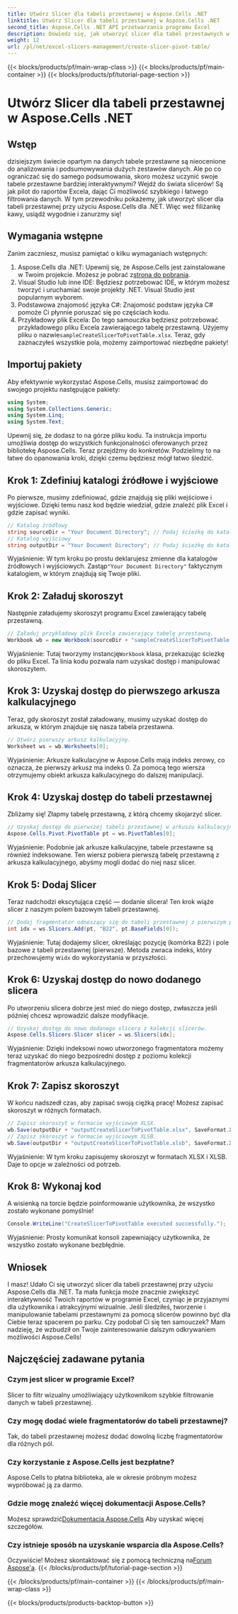 ```yaml
---
title: Utwórz Slicer dla tabeli przestawnej w Aspose.Cells .NET
linktitle: Utwórz Slicer dla tabeli przestawnej w Aspose.Cells .NET
second_title: Aspose.Cells .NET API przetwarzania programu Excel
description: Dowiedz się, jak utworzyć slicer dla tabel przestawnych w Aspose.Cells .NET dzięki naszemu przewodnikowi krok po kroku. Ulepsz swoje raporty w programie Excel.
weight: 12
url: /pl/net/excel-slicers-management/create-slicer-pivot-table/
---
```


{{< blocks/products/pf/main-wrap-class >}}
{{< blocks/products/pf/main-container >}}
{{< blocks/products/pf/tutorial-page-section >}}

# Utwórz Slicer dla tabeli przestawnej w Aspose.Cells .NET

## Wstęp
dzisiejszym świecie opartym na danych tabele przestawne są nieocenione do analizowania i podsumowywania dużych zestawów danych. Ale po co ograniczać się do samego podsumowania, skoro możesz uczynić swoje tabele przestawne bardziej interaktywnymi? Wejdź do świata slicerów! Są jak pilot do raportów Excela, dając Ci możliwość szybkiego i łatwego filtrowania danych. W tym przewodniku pokażemy, jak utworzyć slicer dla tabeli przestawnej przy użyciu Aspose.Cells dla .NET. Więc weź filiżankę kawy, usiądź wygodnie i zanurzmy się!
## Wymagania wstępne
Zanim zaczniesz, musisz pamiętać o kilku wymaganiach wstępnych:
1.  Aspose.Cells dla .NET: Upewnij się, że Aspose.Cells jest zainstalowane w Twoim projekcie. Możesz je pobrać z[strona do pobrania](https://releases.aspose.com/cells/net/).
2. Visual Studio lub inne IDE: Będziesz potrzebować IDE, w którym możesz tworzyć i uruchamiać swoje projekty .NET. Visual Studio jest popularnym wyborem.
3. Podstawowa znajomość języka C#: Znajomość podstaw języka C# pomoże Ci płynnie poruszać się po częściach kodu.
4. Przykładowy plik Excela: Do tego samouczka będziesz potrzebować przykładowego pliku Excela zawierającego tabelę przestawną. Użyjemy pliku o nazwie`sampleCreateSlicerToPivotTable.xlsx`.
Teraz, gdy zaznaczyłeś wszystkie pola, możemy zaimportować niezbędne pakiety!
## Importuj pakiety
Aby efektywnie wykorzystać Aspose.Cells, musisz zaimportować do swojego projektu następujące pakiety:
```csharp
using System;
using System.Collections.Generic;
using System.Linq;
using System.Text;
```
Upewnij się, że dodasz to na górze pliku kodu. Ta instrukcja importu umożliwia dostęp do wszystkich funkcjonalności oferowanych przez bibliotekę Aspose.Cells.
Teraz przejdźmy do konkretów. Podzielimy to na łatwe do opanowania kroki, dzięki czemu będziesz mógł łatwo śledzić. 
## Krok 1: Zdefiniuj katalogi źródłowe i wyjściowe
Po pierwsze, musimy zdefiniować, gdzie znajdują się pliki wejściowe i wyjściowe. Dzięki temu nasz kod będzie wiedział, gdzie znaleźć plik Excel i gdzie zapisać wyniki.
```csharp
// Katalog źródłowy
string sourceDir = "Your Document Directory"; // Podaj ścieżkę do katalogu źródłowego
// Katalog wyjściowy
string outputDir = "Your Document Directory"; // Podaj ścieżkę do katalogu wyjściowego
```
 Wyjaśnienie: W tym kroku po prostu deklarujesz zmienne dla katalogów źródłowych i wyjściowych. Zastąp`"Your Document Directory"` faktycznym katalogiem, w którym znajdują się Twoje pliki.
## Krok 2: Załaduj skoroszyt
Następnie załadujemy skoroszyt programu Excel zawierający tabelę przestawną. 
```csharp
// Załaduj przykładowy plik Excela zawierający tabelę przestawną.
Workbook wb = new Workbook(sourceDir + "sampleCreateSlicerToPivotTable.xlsx");
```
 Wyjaśnienie: Tutaj tworzymy instancję`Workbook` klasa, przekazując ścieżkę do pliku Excel. Ta linia kodu pozwala nam uzyskać dostęp i manipulować skoroszytem.
## Krok 3: Uzyskaj dostęp do pierwszego arkusza kalkulacyjnego
Teraz, gdy skoroszyt został załadowany, musimy uzyskać dostęp do arkusza, w którym znajduje się nasza tabela przestawna.
```csharp
// Otwórz pierwszy arkusz kalkulacyjny.
Worksheet ws = wb.Worksheets[0];
```
Wyjaśnienie: Arkusze kalkulacyjne w Aspose.Cells mają indeks zerowy, co oznacza, że pierwszy arkusz ma indeks 0. Za pomocą tego wiersza otrzymujemy obiekt arkusza kalkulacyjnego do dalszej manipulacji.
## Krok 4: Uzyskaj dostęp do tabeli przestawnej
Zbliżamy się! Złapmy tabelę przestawną, z którą chcemy skojarzyć slicer.
```csharp
// Uzyskaj dostęp do pierwszej tabeli przestawnej w arkuszu kalkulacyjnym.
Aspose.Cells.Pivot.PivotTable pt = ws.PivotTables[0];
```
Wyjaśnienie: Podobnie jak arkusze kalkulacyjne, tabele przestawne są również indeksowane. Ten wiersz pobiera pierwszą tabelę przestawną z arkusza kalkulacyjnego, abyśmy mogli dodać do niej nasz slicer.
## Krok 5: Dodaj Slicer
Teraz nadchodzi ekscytująca część — dodanie slicera! Ten krok wiąże slicer z naszym polem bazowym tabeli przestawnej.
```csharp
// Dodaj fragmentator odnoszący się do tabeli przestawnej z pierwszym polem bazowym w komórce B22.
int idx = ws.Slicers.Add(pt, "B22", pt.BaseFields[0]);
```
 Wyjaśnienie: Tutaj dodajemy slicer, określając pozycję (komórka B22) i pole bazowe z tabeli przestawnej (pierwsze). Metoda zwraca indeks, który przechowujemy w`idx` do wykorzystania w przyszłości.
## Krok 6: Uzyskaj dostęp do nowo dodanego slicera
Po utworzeniu slicera dobrze jest mieć do niego dostęp, zwłaszcza jeśli później chcesz wprowadzić dalsze modyfikacje.
```csharp
// Uzyskaj dostęp do nowo dodanego slicera z kolekcji slicerów.
Aspose.Cells.Slicers.Slicer slicer = ws.Slicers[idx];
```
Wyjaśnienie: Dzięki indeksowi nowo utworzonego fragmentatora możemy teraz uzyskać do niego bezpośredni dostęp z poziomu kolekcji fragmentatorów arkusza kalkulacyjnego.
## Krok 7: Zapisz skoroszyt
W końcu nadszedł czas, aby zapisać swoją ciężką pracę! Możesz zapisać skoroszyt w różnych formatach.
```csharp
// Zapisz skoroszyt w formacie wyjściowym XLSX.
wb.Save(outputDir + "outputCreateSlicerToPivotTable.xlsx", SaveFormat.Xlsx);
// Zapisz skoroszyt w formacie wyjściowym XLSB.
wb.Save(outputDir + "outputCreateSlicerToPivotTable.xlsb", SaveFormat.Xlsb);
```
Wyjaśnienie: W tym kroku zapisujemy skoroszyt w formatach XLSX i XLSB. Daje to opcje w zależności od potrzeb.
## Krok 8: Wykonaj kod
A wisienką na torcie będzie poinformowanie użytkownika, że wszystko zostało wykonane pomyślnie!
```csharp
Console.WriteLine("CreateSlicerToPivotTable executed successfully.");
```
Wyjaśnienie: Prosty komunikat konsoli zapewniający użytkownika, że wszystko zostało wykonane bezbłędnie.
## Wniosek
I masz! Udało Ci się utworzyć slicer dla tabeli przestawnej przy użyciu Aspose.Cells dla .NET. Ta mała funkcja może znacznie zwiększyć interaktywność Twoich raportów w programie Excel, czyniąc je przyjaznymi dla użytkownika i atrakcyjnymi wizualnie.
Jeśli śledziłeś, tworzenie i manipulowanie tabelami przestawnymi za pomocą slicerów powinno być dla Ciebie teraz spacerem po parku. Czy podobał Ci się ten samouczek? Mam nadzieję, że wzbudził on Twoje zainteresowanie dalszym odkrywaniem możliwości Aspose.Cells!
## Najczęściej zadawane pytania
### Czym jest slicer w programie Excel?
Slicer to filtr wizualny umożliwiający użytkownikom szybkie filtrowanie danych w tabeli przestawnej.
### Czy mogę dodać wiele fragmentatorów do tabeli przestawnej?
Tak, do tabeli przestawnej możesz dodać dowolną liczbę fragmentatorów dla różnych pól.
### Czy korzystanie z Aspose.Cells jest bezpłatne?
Aspose.Cells to płatna biblioteka, ale w okresie próbnym możesz wypróbować ją za darmo.
### Gdzie mogę znaleźć więcej dokumentacji Aspose.Cells?
 Możesz sprawdzić[Dokumentacja Aspose.Cells](https://reference.aspose.com/cells/net/) Aby uzyskać więcej szczegółów.
### Czy istnieje sposób na uzyskanie wsparcia dla Aspose.Cells?
 Oczywiście! Możesz skontaktować się z pomocą techniczną na[Forum Aspose'a](https://forum.aspose.com/c/cells/9).
{{< /blocks/products/pf/tutorial-page-section >}}

{{< /blocks/products/pf/main-container >}}
{{< /blocks/products/pf/main-wrap-class >}}

{{< blocks/products/products-backtop-button >}}

